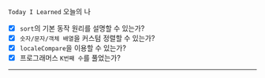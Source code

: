 `Today I Learned` 오늘의 나

- [x] `sort`의 기본 동작 원리를 설명할 수 있는가?  
- [x] `숫자/문자/객체 배열`을 커스텀 정렬할 수 있는가?
- [x] `localeCompare`을 이용할 수 있는가?
- [x] 프로그래머스 `K번째 수`를 풀었는가? 
---
